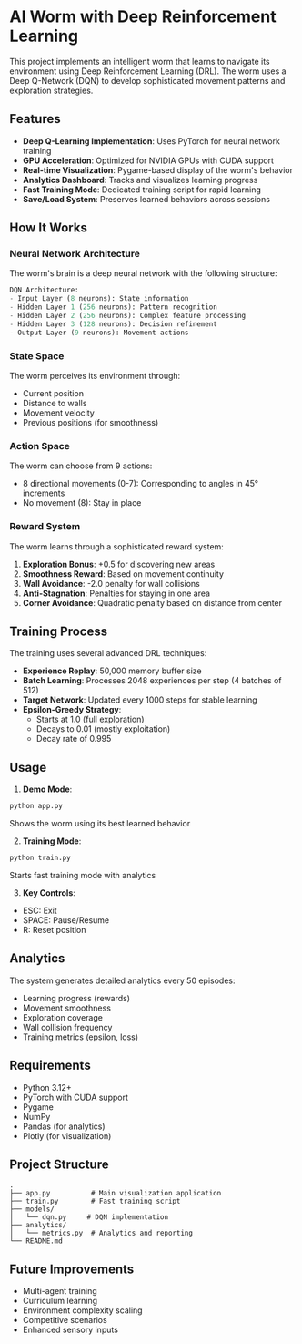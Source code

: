 # AI Worm with Deep Reinforcement Learning

This project implements an intelligent worm that learns to navigate its environment using Deep Reinforcement Learning (DRL). The worm uses a Deep Q-Network (DQN) to develop sophisticated movement patterns and exploration strategies.

## Features

- **Deep Q-Learning Implementation**: Uses PyTorch for neural network training
- **GPU Acceleration**: Optimized for NVIDIA GPUs with CUDA support
- **Real-time Visualization**: Pygame-based display of the worm's behavior
- **Analytics Dashboard**: Tracks and visualizes learning progress
- **Fast Training Mode**: Dedicated training script for rapid learning
- **Save/Load System**: Preserves learned behaviors across sessions

## How It Works

### Neural Network Architecture
The worm's brain is a deep neural network with the following structure:
```python
DQN Architecture:
- Input Layer (8 neurons): State information
- Hidden Layer 1 (256 neurons): Pattern recognition
- Hidden Layer 2 (256 neurons): Complex feature processing
- Hidden Layer 3 (128 neurons): Decision refinement
- Output Layer (9 neurons): Movement actions
```

### State Space
The worm perceives its environment through:
- Current position
- Distance to walls
- Movement velocity
- Previous positions (for smoothness)

### Action Space
The worm can choose from 9 actions:
- 8 directional movements (0-7): Corresponding to angles in 45° increments
- No movement (8): Stay in place

### Reward System
The worm learns through a sophisticated reward system:
1. **Exploration Bonus**: +0.5 for discovering new areas
2. **Smoothness Reward**: Based on movement continuity
3. **Wall Avoidance**: -2.0 penalty for wall collisions
4. **Anti-Stagnation**: Penalties for staying in one area
5. **Corner Avoidance**: Quadratic penalty based on distance from center

## Training Process

The training uses several advanced DRL techniques:
- **Experience Replay**: 50,000 memory buffer size
- **Batch Learning**: Processes 2048 experiences per step (4 batches of 512)
- **Target Network**: Updated every 1000 steps for stable learning
- **Epsilon-Greedy Strategy**: 
  - Starts at 1.0 (full exploration)
  - Decays to 0.01 (mostly exploitation)
  - Decay rate of 0.995

## Usage

1. **Demo Mode**:
```bash
python app.py
```
Shows the worm using its best learned behavior

2. **Training Mode**:
```bash
python train.py
```
Starts fast training mode with analytics

3. **Key Controls**:
- ESC: Exit
- SPACE: Pause/Resume
- R: Reset position

## Analytics

The system generates detailed analytics every 50 episodes:
- Learning progress (rewards)
- Movement smoothness
- Exploration coverage
- Wall collision frequency
- Training metrics (epsilon, loss)

## Requirements

- Python 3.12+
- PyTorch with CUDA support
- Pygame
- NumPy
- Pandas (for analytics)
- Plotly (for visualization)

## Project Structure

```
.
├── app.py          # Main visualization application
├── train.py        # Fast training script
├── models/
│   └── dqn.py     # DQN implementation
├── analytics/
│   └── metrics.py  # Analytics and reporting
└── README.md
```

## Future Improvements

- Multi-agent training
- Curriculum learning
- Environment complexity scaling
- Competitive scenarios
- Enhanced sensory inputs